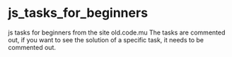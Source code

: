 # js_tasks_for_beginners

js tasks for beginners from the site old.code.mu
The tasks are commented out, if you want to see the solution of a specific task, it needs to be commented out.
